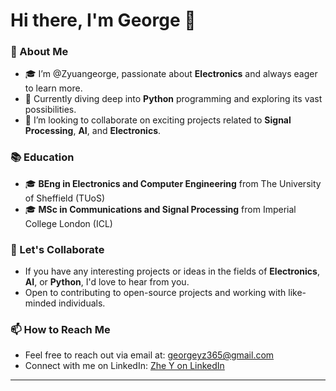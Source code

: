 # Hi there, I'm George 👋

### 👀 About Me
- 🎓 I’m @Zyuangeorge, passionate about **Electronics** and always eager to learn more.
- 🌱 Currently diving deep into **Python** programming and exploring its vast possibilities.
- 🤝 I’m looking to collaborate on exciting projects related to **Signal Processing**, **AI**, and **Electronics**.

### 📚 Education
- 🎓 **BEng in Electronics and Computer Engineering** from The University of Sheffield (TUoS)
- 🎓 **MSc in Communications and Signal Processing** from Imperial College London (ICL)

### 💞️ Let's Collaborate
- If you have any interesting projects or ideas in the fields of **Electronics**, **AI**, or **Python**, I'd love to hear from you.
- Open to contributing to open-source projects and working with like-minded individuals.

### 📫 How to Reach Me
- Feel free to reach out via email at: [georgeyz365@gmail.com](mailto:georgeyz365@gmail.com)
- Connect with me on LinkedIn: [Zhe Y on LinkedIn](https://www.linkedin.com/in/zhe-y-032655232)

---

<!---
Zyuangeorge/Zyuangeorge is a ✨ special ✨ repository because its `README.md` (this file) appears on your GitHub profile.
You can click the Preview link to take a look at your changes.
--->
